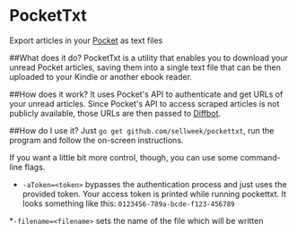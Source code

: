 PocketTxt
=========

Export articles in your [Pocket](http://getpocket.com) as text files

##What does it do?
PocketTxt is a utility that enables you to download your unread Pocket articles, saving them into a single text file that can be then uploaded to your Kindle or another ebook reader.

##How does it work?
It uses Pocket's API to authenticate and get URLs of your unread articles. Since Pocket's API to access scraped articles is not publicly available, those URLs are then passed to [Diffbot](http://diffbot.com).

##How do I use it?
Just `go get github.com/sellweek/pockettxt`, run the program and follow the on-screen instructions.

If you want a little bit more control, though, you can use some command-line flags.

* `-aToken=<token>` bypasses the authentication process and just uses the provided token. Your access token is printed while running pockettxt. It looks something like this: `0123456-789a-bcde-f123-456789`

*`-filename=<filename>` sets the name of the file which will be written
